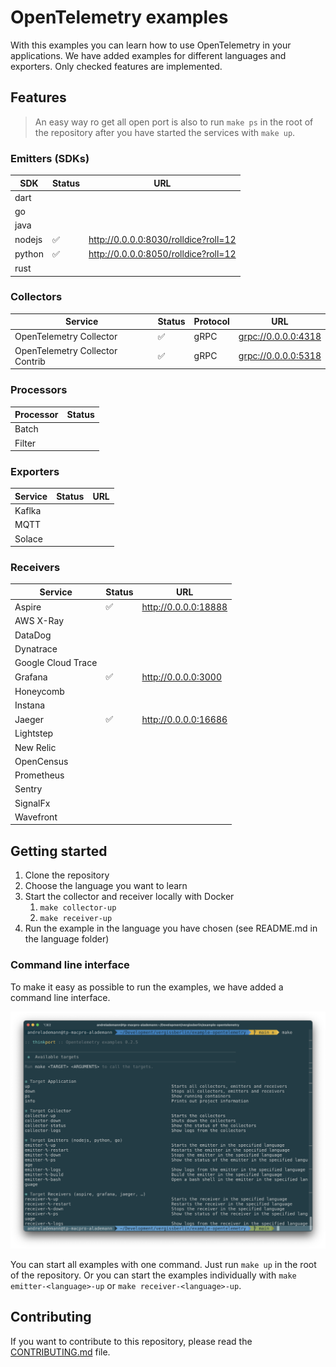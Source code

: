 # OpenTelemetry examples

With this examples you can learn how to use OpenTelemetry in your applications.
We have added examples for different languages and exporters.
Only checked features are implemented.

## Features

> An easy way ro get all open port is also to run `make ps` in the root of the repository after you have started the services with `make up`.

### Emitters (SDKs)

|  SDK   | Status |                  URL                   |
| ------ | ------ | -------------------------------------- |
| dart   |        |                                        |
| go     |        |                                        |
| java   |        |                                        |
| nodejs | ✅      | <http://0.0.0.0:8030/rolldice?roll=12> |
| python | ✅      | <http://0.0.0.0:8050/rolldice?roll=12> |
| rust   |        |                                        |

### Collectors

|             Service             | Status | Protocol |          URL          |
| ------------------------------- | ------ | -------- | --------------------- |
| OpenTelemetry Collector         | ✅      | gRPC     | <grpc://0.0.0.0:4318> |
| OpenTelemetry Collector Contrib | ✅      | gRPC     | <grpc://0.0.0.0:5318> |

### Processors

| Processor | Status |
| --------- | ------ |
| Batch     |        |
| Filter    |        |

### Exporters

| Service | Status | URL |
| ------- | ------ | --- |
| Kaflka  |        |     |
| MQTT    |        |     |
| Solace  |        |     |

### Receivers

|      Service       | Status |          URL           |
| ------------------ | ------ | ---------------------- |
| Aspire             | ✅      | <http://0.0.0.0:18888> |
| AWS X-Ray          |        |                        |
| DataDog            |        |                        |
| Dynatrace          |        |                        |
| Google Cloud Trace |        |                        |
| Grafana            | ✅      | <http://0.0.0.0:3000>  |
| Honeycomb          |        |                        |
| Instana            |        |                        |
| Jaeger             | ✅      | <http://0.0.0.0:16686> |
| Lightstep          |        |                        |
| New Relic          |        |                        |
| OpenCensus         |        |                        |
| Prometheus         |        |                        |
| Sentry             |        |                        |
| SignalFx           |        |                        |
| Wavefront          |        |                        |

## Getting started

1. Clone the repository
2. Choose the language you want to learn
3. Start the collector and receiver locally with Docker
    1. `make collector-up`
    2. `make receiver-up`
4. Run the example in the language you have chosen (see README.md in the language folder)

### Command line interface

To make it easy as possible to run the examples, we have added a command line interface.

![Command line interface with make](docs/cli.png)

You can start all examples with one command. Just run `make up` in the root of the repository. Or you can start the examples individually with `make emitter-<language>-up` or `make receiver-<language>-up`.

## Contributing

If you want to contribute to this repository, please read the [CONTRIBUTING.md](CONTRIBUTING.md) file.
